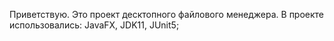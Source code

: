 Приветствую.
Это проект десктопного файлового менеджера.
В проекте использовались: JavaFX, JDK11, JUnit5;